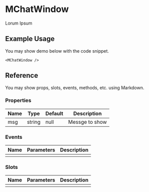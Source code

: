 <script setup>
import MChatWindow from '../../src/components/MChatWindow.vue'
</script>

# MChatWindow

Lorum Ipsum

## Example Usage

You may show demo below with the code snippet.

<MChatWindow />

```vue
<MChatWindow />
```

## Reference

You may show props, slots, events, methods, etc. using Markdown.

### Properties

| Name | Type   | Default | Description    |
| ---- | ------ | ------- | -------------- |
| msg  | string | null    | Messge to show |

### Events

| Name | Parameters | Description |
| ---- | ---------- | ----------- |
|      |            |             |

### Slots

| Name | Parameters | Description |
| ---- | ---------- | ----------- |
|      |            |             |

